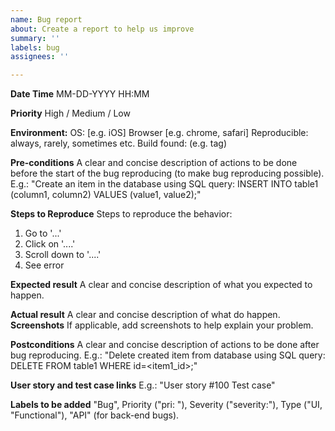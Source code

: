 ```yaml
---
name: Bug report
about: Create a report to help us improve
summary: ''
labels: bug
assignees: ''

---
```

**Date Time**
MM-DD-YYYY HH:MM

**Priority**
High / Medium / Low

**Environment:**
 OS: [e.g. iOS]
 Browser [e.g. chrome, safari]
 Reproducible: always, rarely, sometimes etc. 
 Build found: (e.g. tag)
 
**Pre-conditions**
A clear and concise description of actions to be done before the start of the bug reproducing (to make bug reproducing possible). E.g.: "Create an item in the database using SQL query: INSERT INTO table1 (column1, column2) VALUES (value1, value2);"

**Steps to Reproduce**
Steps to reproduce the behavior:
1. Go to '...'
2. Click on '....'
3. Scroll down to '....'
4. See error

**Expected result**
A clear and concise description of what you expected to happen.

**Actual result**
A clear and concise description of what do happen.
**Screenshots**
If applicable, add screenshots to help explain your problem.

**Postconditions**
A clear and concise description of actions to be done after bug reproducing. E.g.: "Delete created item from database using SQL query: DELETE FROM table1 WHERE id=<item1_id>;"

**User story and test case links** E.g.: "User story #100 Test case"

**Labels to be added** "Bug", Priority ("pri: "), Severity ("severity:"), Type ("UI, "Functional"), "API" (for back-end bugs).


